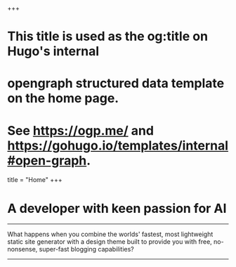 +++
# This title is used as the og:title on Hugo's internal
# opengraph structured data template on the home page.
# See https://ogp.me/ and https://gohugo.io/templates/internal#open-graph.
title = "Home"
+++

# A developer with keen passion for AI

---

What happens when you combine the worlds' fastest, most lightweight static site generator with a design theme built to provide you with free, no-nonsense, super-fast blogging capabilities?


---

